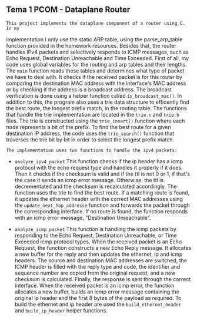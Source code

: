 ## Tema 1 PCOM - Dataplane Router

    This project implements the dataplane component of a router using C. In my
implementation I only use the static ARP table, using the parse_arp_table
function provided in the homework resources. Besides that, the router handles
IPv4 packets and selectively responds to ICMP messages, such as Echo Request, 
Destination Unreachable and Time Exceeded.
    First of all, my code uses global variables for the routing and arp tables
and their lengths. The `main` function reads these tables and determines what
type of packet we have to deal with. It checks if the received packet is for this
router by comparing the destination MAC address with the interface's MAC address
or by checking if the address is a broadcast address. The broadcast verification 
is done using a helper function called `is_broadcast_mac()`.
    In addition to this, the program also uses a trie data structure to efficently
find the best route, the longest prefix match, in the routing table. The functions
that handle the trie implementation are located in the `trie.c` and `trie.h` files.
The trie is constructed using the `trie_insert()` function where each node represents
a bit of the prefix. To find the best route for a given destination IP address,
the code uses the `trie_search()` function that traverses the trie bit by bit in
order to select the longest prefix match.

    The implementation uses two functions to handle the ipv4 packets:
- `analyze_ipv4_packet`
    This function checks if the ip header has a icmp protocol with the echo request
    type and handles it properly if it does. Then it checks if the checksum is
    valid and if the ttl is not 0 or 1, if that's the case it sends an icmp
    error message. Otherwise, the ttl is decrementated and the checksum is
    recalculated accordingly. The function uses the trie to find the best route.
    If a matching route is found, it updates the ethernet header with the correct
    MAC addresses using the `update_next_hop_addresse` function and forwards the
    packet through the corresponding interface. If no route is found, the function
    responds with an icmp error message, "Destination Unreachable".
    
- `analyze_icmp_packet`
    This function is handling the icmp packets by responding to the Echo Request,
    Destination Unreachable, or Time Exceeded icmp protocol types.
    When the received packet is an Echo Request, the function constructs a new Echo
    Reply message. It allocates a new buffer for the reply and then updates
    the ethernet, ip and icmp headers. The source and destination MAC addresses
    are switched, the ICMP header is filled with the reply type and code, the
    identifier and sequence number are copied from the original request,
    and a new checksum is calculated. Finally, the response is sent through the
    correct interface.
    When the received packet is an icmp error, the function allocates a new buffer,
    builds an icmp error message containing the original ip header and the first
    8 bytes of the payload as required.
    To build the ethernet and ip header are used the `build_ethernet_header` and
    `build_ip_header` helper functions. 

